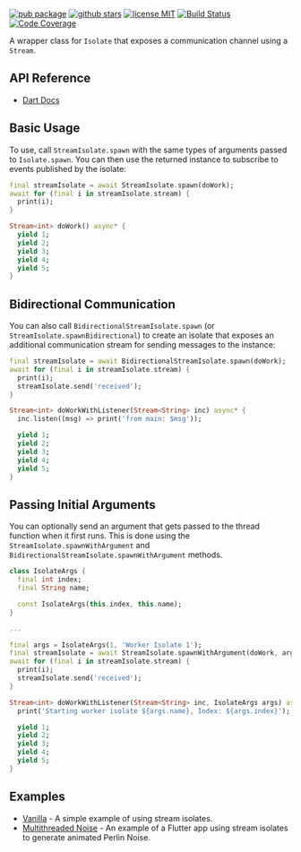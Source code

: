[![pub package](https://img.shields.io/pub/v/stream_isolate.svg)](https://pub.dartlang.org/packages/stream_isolate)
[![github stars](https://img.shields.io/github/stars/abion47/stream_isolate.svg?style=flat&logo=github&colorB=deeppink&label=stars)](https://github.com/abion47/stream_isolate)
[![license MIT](https://img.shields.io/badge/license-MIT-purple.svg)](https://opensource.org/licenses/MIT)
[![Build Status](https://github.com/abion47/stream_isolate/workflows/Dart/badge.svg)](https://github.com/abion47/stream_isolate/actions)
[![Code Coverage](https://codecov.io/gh/abion47/stream_isolate/branch/main/graph/badge.svg)](https://codecov.io/gh/abion47/stream_isolate)

A wrapper class for `Isolate` that exposes a communication channel using a `Stream`.

## API Reference

 - [Dart Docs](https://pub.dev/documentation/stream_isolate/latest/stream_isolate/stream_isolate-library.html)

## Basic Usage

To use, call `StreamIsolate.spawn` with the same types of arguments passed to `Isolate.spawn`. You can then use the returned instance to subscribe to events published by the isolate:

```dart
final streamIsolate = await StreamIsolate.spawn(doWork);
await for (final i in streamIsolate.stream) {
  print(i);
}
```

```dart
Stream<int> doWork() async* {
  yield 1;
  yield 2;
  yield 3;
  yield 4;
  yield 5;
}
```

## Bidirectional Communication

You can also call `BidirectionalStreamIsolate.spawn` (or `StreamIsolate.spawnBidirectional`) to create an isolate that exposes an additional communication stream for sending messages to the instance:

```dart
final streamIsolate = await BidirectionalStreamIsolate.spawn(doWork);
await for (final i in streamIsolate.stream) {
  print(i);
  streamIsolate.send('received');
}
```

```dart
Stream<int> doWorkWithListener(Stream<String> inc) async* {
  inc.listen((msg) => print('from main: $msg'));

  yield 1;
  yield 2;
  yield 3;
  yield 4;
  yield 5;
}
```

## Passing Initial Arguments

You can optionally send an argument that gets passed to the thread function when it first runs. This is done using the `StreamIsolate.spawnWithArgument` and `BidirectionalStreamIsolate.spawnWithArgument` methods.

```dart
class IsolateArgs {
  final int index;
  final String name;

  const IsolateArgs(this.index, this.name);
}

...

final args = IsolateArgs(1, 'Worker Isolate 1');
final streamIsolate = await StreamIsolate.spawnWithArgument(doWork, argument: args);
await for (final i in streamIsolate.stream) {
  print(i);
  streamIsolate.send('received');
}
```

```dart
Stream<int> doWorkWithListener(Stream<String> inc, IsolateArgs args) async* {
  print('Starting worker isolate ${args.name}, Index: ${args.index}');

  yield 1;
  yield 2;
  yield 3;
  yield 4;
  yield 5;
}
```

## Examples

* [Vanilla](https://github.com/Abion47/stream_isolate/tree/main/examples/vanilla) - A simple example of using stream isolates.
* [Multithreaded Noise](https://github.com/Abion47/stream_isolate/tree/main/examples/multithreaded_noise) - An example of a Flutter app using stream isolates to generate animated Perlin Noise.